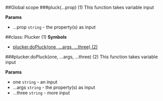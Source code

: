 ##Global scope
<a name="pluck"></a>
###pluck(...prop) (1)
This function takes variable input

**Params**

- ...prop `string` - the property(s) as input

<a name="Plucker"></a>

##class: Plucker (1)
**Symbols**  
  * [plucker.doPluck(one, ...args, ...three) (2)](#Plucker#doPluck)

<a name="Plucker#doPluck"></a>
###plucker.doPluck(one, ...args, ...three) (2)
This function takes variable input

**Params**

- one `string` - an input
- ...args `string` - the property(s) as input
- ...three `string` - more input

